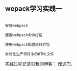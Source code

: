 ## wepack学习实践一

``` 

安装webpack

使用webpack命令打包

使用webpack配置进行打包

自动化生产项目中的HTML文件

```

实践过程记录见我的博客： [传送门](https://blog.csdn.net/m0_37747665/article/details/82343882).
